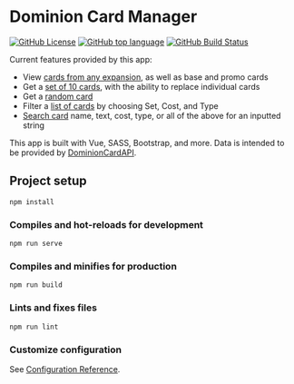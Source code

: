 # Dominion Card Manager

[![GitHub License](https://img.shields.io/github/license/wesbuck/DominionCardManager?logo=open-source-initiative)](https://opensource.org/licenses/MIT)
[![GitHub top language](https://img.shields.io/github/languages/top/wesbuck/DominionCardManager?logo=vue.js)](https://github.com/wesbuck/DominionCardManager/search?l=vue)
[![GitHub Build Status](https://github.com/github/wesbuck/DominionCardManager/workflows/node.js.yml/badge.svg)](https://github.com/wesbuck/DominionCardManager/actions)

Current features provided by this app:
 * View [cards from any expansion](https://dominion-card-manager.herokuapp.com/#/expansion/Dominion/), as well as base and promo cards
 * Get a [set of 10 cards](https://dominion-card-manager.herokuapp.com/#/CardSet/), with the ability to replace individual cards
 * Get a [random card](https://dominion-card-manager.herokuapp.com/#/Random/)
 * Filter a [list of cards](https://dominion-card-manager.herokuapp.com/#/List/) by choosing Set, Cost, and Type
 * [Search card](https://dominion-card-manager.herokuapp.com/#/Search/) name, text, cost, type, or all of the above for an inputted string

This app is built with Vue, SASS, Bootstrap, and more. Data is intended to be provided by [DominionCardAPI](https://github.com/wesbuck/DominionCardAPI/).

## Project setup
```
npm install
```

### Compiles and hot-reloads for development
```
npm run serve
```

### Compiles and minifies for production
```
npm run build
```

### Lints and fixes files
```
npm run lint
```

### Customize configuration
See [Configuration Reference](https://cli.vuejs.org/config/).
